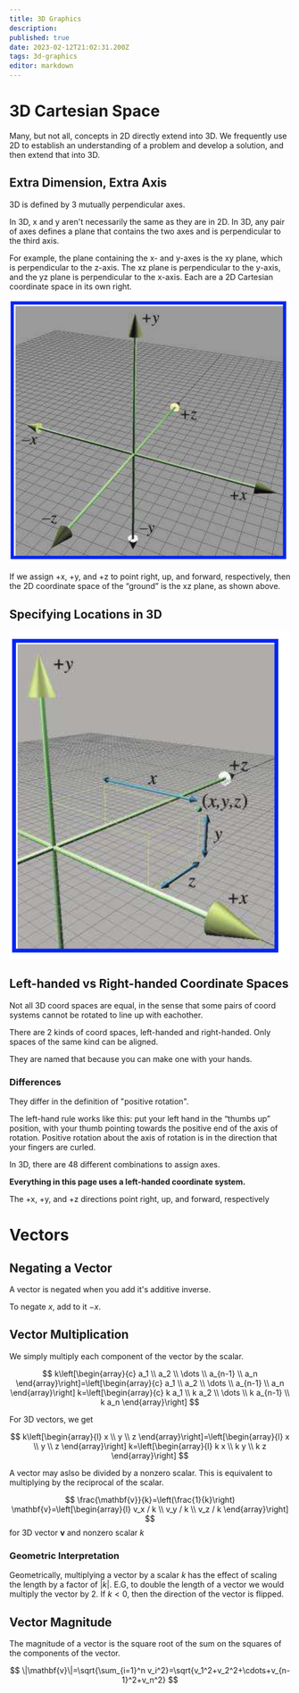 ```yaml
---
title: 3D Graphics
description: 
published: true
date: 2023-02-12T21:02:31.200Z
tags: 3d-graphics
editor: markdown
---
```


# 3D Cartesian Space
Many, but not all, concepts in 2D directly extend into 3D. We frequently use 2D to establish an understanding of a problem and develop a solution, and then extend that into 3D.

## Extra Dimension, Extra Axis
3D is defined by 3 mutually perpendicular axes. 

In 3D, x and y aren't necessarily the same as they are in 2D. In 3D, any pair of axes defines a plane that contains the two axes and is perpendicular to the third axis. 

For example, the plane containing the x- and y-axes is
the xy plane, which is perpendicular to the z-axis. The xz plane is perpendicular to the y-axis, and the yz plane is perpendicular to the x-axis. Each are a 2D Cartesian coordinate space in its own right. 

![3d-cartesian.png](/3d-cartesian.png)

If we assign +x, +y, and +z to point right, up, and forward, respectively, then the 2D coordinate space of the “ground” is the xz plane, as shown above.

## Specifying Locations in 3D
![specifying-locations-in-3d.png](/specifying-locations-in-3d.png)

## Left-handed vs Right-handed Coordinate Spaces
Not all 3D coord spaces are equal, in the sense that some pairs of coord systems cannot be rotated to line up with eachother. 

There are 2 kinds of coord spaces, left-handed and right-handed. Only spaces of the same kind can be aligned.

They are named that because you can make one with your hands.

### Differences
They differ in the definition of "positive rotation".

The left-hand rule works like this: put your left hand in the “thumbs
up” position, with your thumb pointing towards the positive end of the axis
of rotation. Positive rotation about the axis of rotation is in the direction
that your fingers are curled.

In 3D, there are 48 different combinations to assign axes.

**Everything in this page uses a left-handed coordinate system.** 

The +x, +y, and +z directions point right, up, and forward, respectively

# Vectors
## Negating a Vector
A vector is negated when you add it's additive inverse.

To negate $x$, add to it $-x$.

## Vector Multiplication 
We simply multiply each component of the vector by the scalar.


$$
k\left[\begin{array}{c}
a_1 \\
a_2 \\
\dots \\
a_{n-1} \\
a_n
\end{array}\right]=\left[\begin{array}{c}
a_1 \\
a_2 \\
\dots \\
a_{n-1} \\
a_n
\end{array}\right] k=\left[\begin{array}{c}
k a_1 \\
k a_2 \\
\dots \\
k a_{n-1} \\
k a_n
\end{array}\right]
$$

For 3D vectors, we get

$$
k\left[\begin{array}{l}
x \\
y \\
z
\end{array}\right]=\left[\begin{array}{l}
x \\
y \\
z
\end{array}\right] k=\left[\begin{array}{l}
k x \\
k y \\
k z
\end{array}\right]
$$

A vector may aslso be divided by a nonzero scalar. This is equivalent to multiplying by the reciprocal of the scalar. 

$$
\frac{\mathbf{v}}{k}=\left(\frac{1}{k}\right) \mathbf{v}=\left[\begin{array}{l}
v_x / k \\
v_y / k \\
v_z / k
\end{array}\right]
$$
for $3 \mathrm{D}$ vector $\mathbf{v}$ and nonzero scalar $k$


### Geometric Interpretation
Geometrically, multiplying a vector by a scalar $k$ has the effect of scaling the length by a factor of $|k|$. E.G, to double the length of a vector we would multiply the vector by 2. If $k<0$, then the direction of the vector is flipped.

## Vector Magnitude
The magnitude of a vector is the square root of the sum on the squares of the components of the vector. 

$$
\|\mathbf{v}\|=\sqrt{\sum_{i=1}^n v_i^2}=\sqrt{v_1^2+v_2^2+\cdots+v_{n-1}^2+v_n^2}
$$

